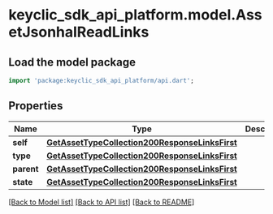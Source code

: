 # keyclic_sdk_api_platform.model.AssetJsonhalReadLinks

## Load the model package
```dart
import 'package:keyclic_sdk_api_platform/api.dart';
```

## Properties
Name | Type | Description | Notes
------------ | ------------- | ------------- | -------------
**self** | [**GetAssetTypeCollection200ResponseLinksFirst**](GetAssetTypeCollection200ResponseLinksFirst.md) |  | [optional] 
**type** | [**GetAssetTypeCollection200ResponseLinksFirst**](GetAssetTypeCollection200ResponseLinksFirst.md) |  | [optional] 
**parent** | [**GetAssetTypeCollection200ResponseLinksFirst**](GetAssetTypeCollection200ResponseLinksFirst.md) |  | [optional] 
**state** | [**GetAssetTypeCollection200ResponseLinksFirst**](GetAssetTypeCollection200ResponseLinksFirst.md) |  | [optional] 

[[Back to Model list]](../README.md#documentation-for-models) [[Back to API list]](../README.md#documentation-for-api-endpoints) [[Back to README]](../README.md)



